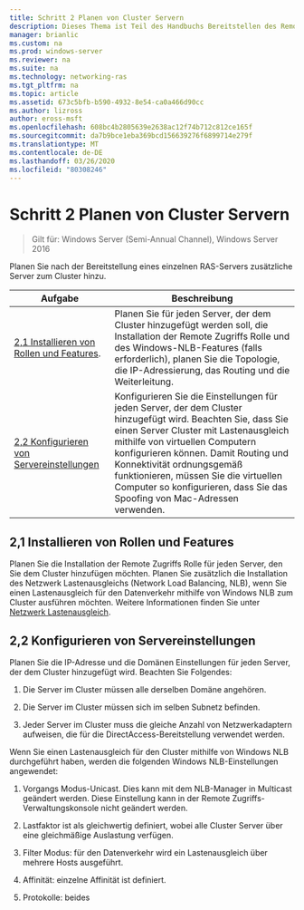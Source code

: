 ```yaml
---
title: Schritt 2 Planen von Cluster Servern
description: Dieses Thema ist Teil des Handbuchs Bereitstellen des Remote Zugriffs in einem Cluster unter Windows Server 2016.
manager: brianlic
ms.custom: na
ms.prod: windows-server
ms.reviewer: na
ms.suite: na
ms.technology: networking-ras
ms.tgt_pltfrm: na
ms.topic: article
ms.assetid: 673c5bfb-b590-4932-8e54-ca0a466d90cc
ms.author: lizross
author: eross-msft
ms.openlocfilehash: 608bc4b2805639e2638ac12f74b712c812ce165f
ms.sourcegitcommit: da7b9bce1eba369bcd156639276f6899714e279f
ms.translationtype: MT
ms.contentlocale: de-DE
ms.lasthandoff: 03/26/2020
ms.locfileid: "80308246"
---
```

# <a name="step-2-plan-cluster-servers"></a>Schritt 2 Planen von Cluster Servern

>Gilt für: Windows Server (Semi-Annual Channel), Windows Server 2016

Planen Sie nach der Bereitstellung eines einzelnen RAS-Servers zusätzliche Server zum Cluster hinzu.  
  
|Aufgabe|Beschreibung|  
|----|--------|  
|[2,1 Installieren von Rollen und Features](#BKMK_Install).|Planen Sie für jeden Server, der dem Cluster hinzugefügt werden soll, die Installation der Remote Zugriffs Rolle und des Windows-NLB-Features (falls erforderlich), planen Sie die Topologie, die IP-Adressierung, das Routing und die Weiterleitung.|  
|[2,2 Konfigurieren von Servereinstellungen](#BKMK_Config)|Konfigurieren Sie die Einstellungen für jeden Server, der dem Cluster hinzugefügt wird. Beachten Sie, dass Sie einen Server Cluster mit Lastenausgleich mithilfe von virtuellen Computern konfigurieren können. Damit Routing und Konnektivität ordnungsgemäß funktionieren, müssen Sie die virtuellen Computer so konfigurieren, dass Sie das Spoofing von Mac-Adressen verwenden.|  
  
## <a name="21-installing-roles-and-features"></a><a name="BKMK_Install"></a>2,1 Installieren von Rollen und Features  
Planen Sie die Installation der Remote Zugriffs Rolle für jeden Server, den Sie dem Cluster hinzufügen möchten. Planen Sie zusätzlich die Installation des Netzwerk Lastenausgleichs (Network Load Balancing, NLB), wenn Sie einen Lastenausgleich für den Datenverkehr mithilfe von Windows NLB zum Cluster ausführen möchten. Weitere Informationen finden Sie unter [Netzwerk Lastenausgleich](https://technet.microsoft.com/windows-server-docs/networking/technologies/network-load-balancing).  
  
## <a name="22-configure-server-settings"></a><a name="BKMK_Config"></a>2,2 Konfigurieren von Servereinstellungen  
Planen Sie die IP-Adresse und die Domänen Einstellungen für jeden Server, der dem Cluster hinzugefügt wird. Beachten Sie Folgendes:  
  
1.  Die Server im Cluster müssen alle derselben Domäne angehören.  
  
2.  Die Server im Cluster müssen sich im selben Subnetz befinden.  
  
3.  Jeder Server im Cluster muss die gleiche Anzahl von Netzwerkadaptern aufweisen, die für die DirectAccess-Bereitstellung verwendet werden.  
  
Wenn Sie einen Lastenausgleich für den Cluster mithilfe von Windows NLB durchgeführt haben, werden die folgenden Windows NLB-Einstellungen angewendet:  
  
1.  Vorgangs Modus-Unicast. Dies kann mit dem NLB-Manager in Multicast geändert werden. Diese Einstellung kann in der Remote Zugriffs-Verwaltungskonsole nicht geändert werden.  
  
2.  Lastfaktor ist als gleichwertig definiert, wobei alle Cluster Server über eine gleichmäßige Auslastung verfügen.  
  
3.  Filter Modus: für den Datenverkehr wird ein Lastenausgleich über mehrere Hosts ausgeführt.  
  
4.  Affinität: einzelne Affinität ist definiert.  
  
5.  Protokolle: beides  

